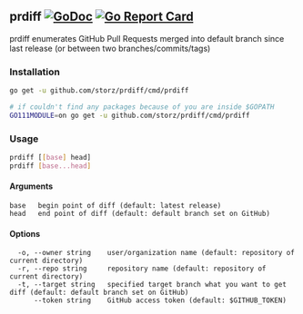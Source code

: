## prdiff [![GoDoc][godoc-badge]][godoc] [![Go Report Card][go-report-badge]][go-report]

prdiff enumerates GitHub Pull Requests merged into default branch since last release (or between two branches/commits/tags)

[godoc]: https://godoc.org/github.com/storz/prdiff
[godoc-badge]: https://godoc.org/github.com/storz/prdiff?status.svg
[go-report]: https://goreportcard.com/report/github.com/storz/prdiff
[go-report-badge]: https://goreportcard.com/badge/github.com/storz/prdiff

### Installation

```sh
go get -u github.com/storz/prdiff/cmd/prdiff

# if couldn't find any packages because of you are inside $GOPATH
GO111MODULE=on go get -u github.com/storz/prdiff/cmd/prdiff
```

### Usage

```sh
prdiff [[base] head]
prdiff [base...head]
```

#### Arguments

```
base   begin point of diff (default: latest release)
head   end point of diff (default: default branch set on GitHub)
```

#### Options

```
  -o, --owner string    user/organization name (default: repository of current directory)
  -r, --repo string     repository name (default: repository of current directory)
  -t, --target string   specified target branch what you want to get diff (default: default branch set on GitHub)
      --token string    GitHub access token (default: $GITHUB_TOKEN)
```
